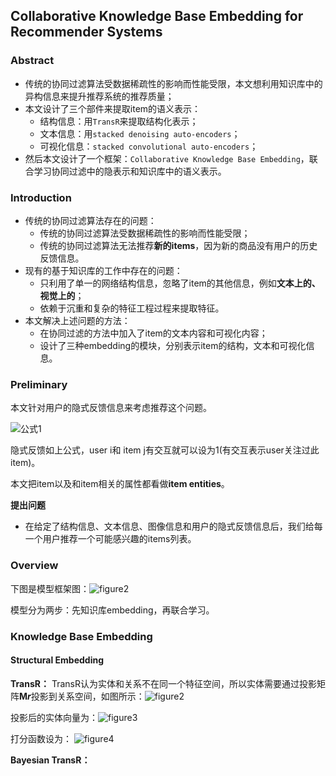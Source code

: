 ## Collaborative Knowledge Base Embedding for Recommender Systems ##

### Abstract ###

* 传统的协同过滤算法受数据稀疏性的影响而性能受限，本文想利用知识库中的异构信息来提升推荐系统的推荐质量；
* 本文设计了三个部件来提取item的语义表示：
	* 结构信息：用`TransR`来提取结构化表示；
	* 文本信息：用`stacked denoising auto-encoders`；
	* 可视化信息：`stacked convolutional auto-encoders`；
* 然后本文设计了一个框架：`Collaborative Knowledge Base Embedding`，联合学习协同过滤中的隐表示和知识库中的语义表示。

### Introduction ###

* 传统的协同过滤算法存在的问题：
	* 传统的协同过滤算法受数据稀疏性的影响而性能受限；
	* 传统的协同过滤算法无法推荐**新的items**，因为新的商品没有用户的历史反馈信息。
* 现有的基于知识库的工作中存在的问题：
	* 只利用了单一的网络结构信息，忽略了item的其他信息，例如**文本上的、视觉上的**；
	* 依赖于沉重和复杂的特征工程过程来提取特征。
* 本文解决上述问题的方法：
	* 在协同过滤的方法中加入了item的文本内容和可视化内容；
	* 设计了三种embedding的模块，分别表示item的结构，文本和可视化信息。


### Preliminary ###

本文针对用户的隐式反馈信息来考虑推荐这个问题。

![公式1](../images/1.png)

隐式反馈如上公式，user i和 item j有交互就可以设为1(有交互表示user关注过此item)。

本文把item以及和item相关的属性都看做**item entities**。

**提出问题**

* 在给定了结构信息、文本信息、图像信息和用户的隐式反馈信息后，我们给每一个用户推荐一个可能感兴趣的items列表。


### Overview ###

下图是模型框架图：![figure2](../images/2.png)

模型分为两步：先知识库embedding，再联合学习。

### Knowledge Base Embedding ###

#### Structural Embedding ####

**TransR：**
TransR认为实体和关系不在同一个特征空间，所以实体需要通过投影矩阵**M*****r***投影到关系空间，如图所示：![figure2](../images/3.png)

投影后的实体向量为：![figure3](../images/4.png)

打分函数设为： ![figure4](../images/5.png)

**Bayesian TransR：**